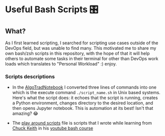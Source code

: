 # Useful Bash Scripts 🎛️

## What?
As I first learned scripting, I searched for scripting use cases outside of the DevOps field, but was unable to find many. This motivated me to share my own bash/zsh scripts in this repository, with the hope of that it will help others to automate some tasks in their terminal for other than DevOps work loads which translates to "Personal Workload" :) enjoy.






### Scripts descriptions 

* In the [AlgoTradNotebook](AlgoTradNotebook) I converted three lines of commands into one which is the execute command `./script_name.sh` in Unix based systems.  Here's what the script does: it echoes that the script is running, creates a Python environment, changes directory to the desired location, and then opens Jupyter notebook. This is automation at its best! Isn't that amazing? 😂

* The [play around scripts](/play_around_scripts) file is scripts that I wrote while learning from [Chuck Keith](https://twitter.com/networkchuck) in his [youtube bash course](https://youtube.com/playlist?list=PLIhvC56v63IKioClkSNDjW7iz-6TFvLwS)
